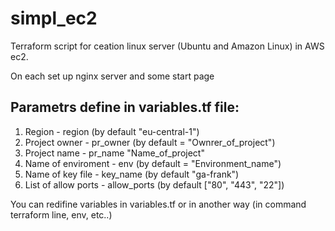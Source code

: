 # simpl_ec2
Terraform script for ceation linux server (Ubuntu and Amazon Linux) in AWS ec2.

On each set up nginx server and some start page

## Parametrs define in variables.tf file:

 1. Region - region (by default "eu-central-1")
 2. Project owner - pr_owner (by default = "Ownrer_of_project")
 3. Project name - pr_name "Name_of_project"
 4. Name of enviroment - env (by default = "Environment_name")
 5. Name of key file - key_name (by default "ga-frank")
 6. List of allow ports - allow_ports (by default ["80", "443", "22"])

You can redifine variables in variables.tf or in another way (in command terraform line, env, etc..)
